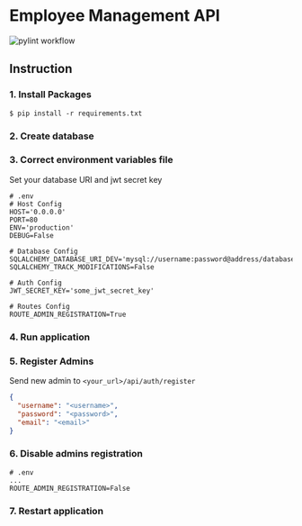 # Employee Management API
![pylint workflow](https://github.com/volt1c/employee_management_api/actions/workflows/pylint.yml/badge.svg)

## Instruction

### 1. Install Packages
```shell
$ pip install -r requirements.txt
```

### 2. Create database

### 3. Correct environment variables file
Set your database URI and jwt secret key
```dotenv
# .env
# Host Config
HOST='0.0.0.0'
PORT=80
ENV='production'
DEBUG=False

# Database Config
SQLALCHEMY_DATABASE_URI_DEV='mysql://username:password@address/database_name'
SQLALCHEMY_TRACK_MODIFICATIONS=False

# Auth Config
JWT_SECRET_KEY='some_jwt_secret_key'

# Routes Config
ROUTE_ADMIN_REGISTRATION=True
```

### 4. Run application

### 5. Register Admins
Send new admin to `<your_url>/api/auth/register`
```json
{
  "username": "<username>",
  "password": "<password>",	  
  "email": "<email>"
}
```

### 6. Disable admins registration
```dotenv
# .env
...
ROUTE_ADMIN_REGISTRATION=False
```

### 7. Restart application